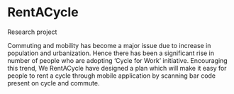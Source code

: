 # RentACycle
Research project

Commuting and mobility has become a major issue due to increase in population and urbanization. 
Hence there has been a significant rise in number of people who are adopting ‘Cycle for Work’ initiative. 
Encouraging this trend, We RentACycle have designed a plan which will make it easy for people to rent a cycle 
through mobile application by scanning bar code present on cycle and commute.
